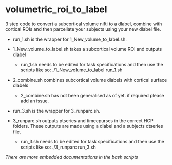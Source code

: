 # volumetric_roi_to_label
3 step code to convert a subcortical volume nifti to a dlabel, combine with cortical ROIs and then parcellate your subjects using your new dlabel file.

- run_1.sh is the wrapper for 1_New_volume_to_label.sh.

- 1_New_volume_to_label.sh takes a subcortical volume ROI and outputs dlabel

  - run_1.sh needs to be edited for task specifications and then use the scripts like so: ./1_New_volume_to_label run_1.sh

- 2_combine.sh combines subcortical volume dlabels with cortical surface dlabels

  - 2_combine.sh has not been generalised as of yet. if required please add an issue.

- run_3.sh is the wrapper for 3_runparc.sh.

- 3_runparc.sh outputs ptseries and timecpurses in the correct HCP folders. These outputs are made using a dlabel and a subjects dtseries file.

  - run_3.sh needs to be edited for task specifications and then use the scripts like so: ./3_runparc run_3.sh

*There are more embedded documentations in the bash scripts*
